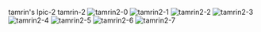 tamrin's lpic-2
tamrin-2
![tamrin2-0](https://user-images.githubusercontent.com/99489635/155599877-e604057b-b5ee-4423-809f-6284818bc7b6.png)
![tamrin2-1](https://user-images.githubusercontent.com/99489635/155599897-2d3a4fa6-68a8-487e-8890-b865143d7bda.png)
![tamrin2-2](https://user-images.githubusercontent.com/99489635/155599918-90d80744-a39b-4fbf-a7a3-eb7398cb0cf0.png)
![tamrin2-3](https://user-images.githubusercontent.com/99489635/155599942-1a201bd1-1991-4014-af6b-1764f42ae878.png)
![tamrin2-4](https://user-images.githubusercontent.com/99489635/155599973-af2831be-0c5f-4483-8bcd-b4b625543849.png)
![tamrin2-5](https://user-images.githubusercontent.com/99489635/155600026-f9c899b1-dae6-41c7-b344-6d7bbb09d997.png)
![tamrin2-6](https://user-images.githubusercontent.com/99489635/155600038-365b74e7-c933-4ba4-a51c-6097390823c0.png)
![tamrin2-7](https://user-images.githubusercontent.com/99489635/155600054-0a2053f2-89cc-4811-8a8e-68e3300a9c9e.png)

